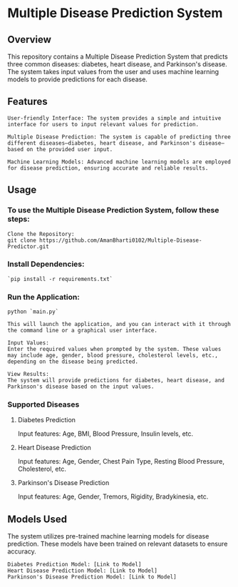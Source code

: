 # Multiple Disease Prediction System

## Overview

This repository contains a Multiple Disease Prediction System that predicts three common diseases: diabetes, heart disease, and Parkinson's disease. The system takes input values from the user and uses machine learning models to provide predictions for each disease.

## Features

    User-friendly Interface: The system provides a simple and intuitive interface for users to input relevant values for prediction.

    Multiple Disease Prediction: The system is capable of predicting three different diseases—diabetes, heart disease, and Parkinson's disease—based on the provided user input.

    Machine Learning Models: Advanced machine learning models are employed for disease prediction, ensuring accurate and reliable results.

## Usage

### To use the Multiple Disease Prediction System, follow these steps:

    Clone the Repository:
    git clone https://github.com/AmanBharti0102/Multiple-Disease-Predictor.git
### Install Dependencies:

    `pip install -r requirements.txt`

### Run the Application:

    python `main.py`

    This will launch the application, and you can interact with it through the command line or a graphical user interface.

    Input Values:
    Enter the required values when prompted by the system. These values may include age, gender, blood pressure, cholesterol levels, etc., depending on the disease being predicted.

    View Results:
    The system will provide predictions for diabetes, heart disease, and Parkinson's disease based on the input values.

### Supported Diseases
1. Diabetes Prediction

    Input features: Age, BMI, Blood Pressure, Insulin levels, etc.

2. Heart Disease Prediction

    Input features: Age, Gender, Chest Pain Type, Resting Blood Pressure, Cholesterol, etc.

3. Parkinson's Disease Prediction

    Input features: Age, Gender, Tremors, Rigidity, Bradykinesia, etc.

## Models Used

The system utilizes pre-trained machine learning models for disease prediction. These models have been trained on relevant datasets to ensure accuracy.

    Diabetes Prediction Model: [Link to Model]
    Heart Disease Prediction Model: [Link to Model]
    Parkinson's Disease Prediction Model: [Link to Model]

